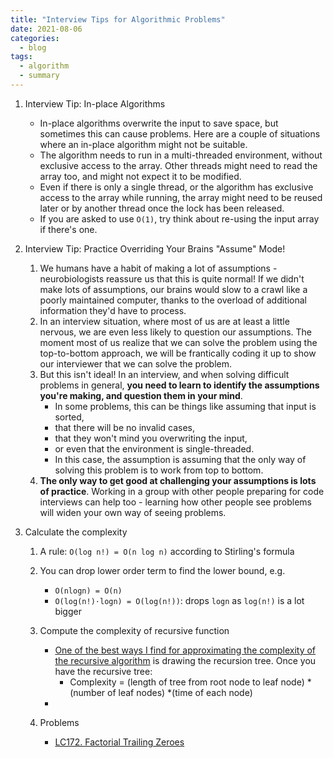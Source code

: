 ```yaml
---
title: "Interview Tips for Algorithmic Problems"
date: 2021-08-06
categories:
  - blog
tags:
  - algorithm
  - summary
---
```


1. Interview Tip: In-place Algorithms
    * In-place algorithms overwrite the input to save space, but sometimes this can cause problems. Here are a couple of situations where an in-place algorithm might not be suitable.
    * The algorithm needs to run in a multi-threaded environment, without exclusive access to the array. Other threads might need to read the array too, and might not expect it to be modified.
    * Even if there is only a single thread, or the algorithm has exclusive access to the array while running, the array might need to be reused later or by another thread once the lock has been released.
    * If you are asked to use `O(1)`, try think about re-using the input array if there's one.

2. Interview Tip: Practice Overriding Your Brains "Assume" Mode!
    1. We humans have a habit of making a lot of assumptions - neurobiologists reassure us that this is quite normal! If we didn't make lots of assumptions, our brains would slow to a crawl like a poorly maintained computer, thanks to the overload of additional information they'd have to process.
    2. In an interview situation, where most of us are at least a little nervous, we are even less likely to question our assumptions. The moment most of us realize that we can solve the problem using the top-to-bottom approach, we will be frantically coding it up to show our interviewer that we can solve the problem.
    3. But this isn't ideal! In an interview, and when solving difficult problems in general, **you need to learn to identify the assumptions you're making, and question them in your mind**. 
        * In some problems, this can be things like assuming that input is sorted, 
        * that there will be no invalid cases, 
        * that they won't mind you overwriting the input, 
        * or even that the environment is single-threaded. 
        * In this case, the assumption is assuming that the only way of solving this problem is to work from top to bottom.
    4. **The only way to get good at challenging your assumptions is lots of practice**. Working in a group with other people preparing for code interviews can help too - learning how other people see problems will widen your own way of seeing problems.

3. Calculate the complexity    
    1. A rule: `O(log n!) = O(n log n)` according to Stirling's formula
    2. You can drop lower order term to find the lower bound, e.g.                 
        * `O(nlogn) = O(n)`
        * `O(log(n!)⋅logn) = O(log(n!))`: drops `logn` as `log(n!)` is a lot bigger
    3. Compute the complexity of recursive function
        * [One of the best ways I find for approximating the complexity of the recursive algorithm][Determining complexity for recursive functions (Big O notation)] is drawing the recursion tree. Once you have the recursive tree:
            * Complexity = (length of tree from root node to leaf node) * (number of leaf nodes) *(time of each node)
        * 

    
    4. Problems
        * [LC172. Factorial Trailing Zeroes][LC172. Factorial Trailing Zeroes]



[LC172. Factorial Trailing Zeroes]: https://leetcode.com/problems/factorial-trailing-zeroes/
[Determining complexity for recursive functions (Big O notation)]: https://stackoverflow.com/questions/13467674/determining-complexity-for-recursive-functions-big-o-notation#comment113157141_43991156